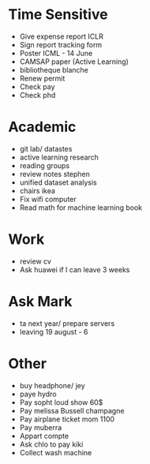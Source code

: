 # Time Sensitive
- Give expense report ICLR
- Sign report tracking form
- Poster ICML - 14 June
- CAMSAP paper (Active Learning)
- bibliotheque blanche
- Renew permit
- Check pay
- Check phd

# Academic
- git lab/ datastes
- active learning research
- reading groups
- review notes stephen
- unified dataset analysis
- chairs ikea 
- Fix wifi computer
- Read math for machine learning book

# Work
- review cv
- Ask huawei if I can leave 3 weeks

# Ask Mark
- ta next year/ prepare servers 
- leaving 19 august - 6

# Other
- buy headphone/ jey
- paye hydro
- Pay sopht loud show 60$
- Pay melissa Bussell champagne
- Pay airplane ticket mom 1100
- Pay muberra 
- Appart compte
- Ask chlo to pay kiki
- Collect wash machine


